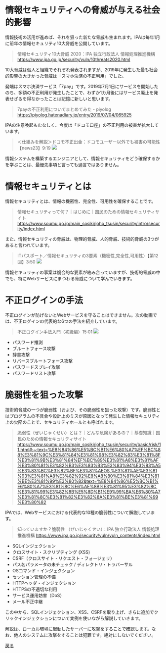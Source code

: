 # 情報セキュリティへの脅威が与える社会的影響

情報技術の活用が進めば、それを狙った新たな脅威も生まれます。IPAは毎年1月に前年の情報セキュリティ10大脅威を公開しています。

> 情報セキュリティ10大脅威 2020：IPA 独立行政法人 情報処理推進機構
> https://www.ipa.go.jp/security/vuln/10threats2020.html

10大脅威は個人と組織でそれぞれ発表されますが、2019年に発生した最も社会的影響の大きかった脅威は「スマホ決済の不正利用」でした。

発端はスマホ決済サービス「7pay」です。2019年7月1日にサービスを開始したのち、多額の不正利用が発生したことで、わずか1カ月後にはサービス廃止を発表せざるを得なかったことは記憶に新しいと思います。

> 7payの不正利用についてまとめてみた - piyolog
> https://piyolog.hatenadiary.jp/entry/2019/07/04/065925

IPAの注意喚起もむなしく、今度は「ドコモ口座」の不正利用の被害が拡大しています。

> ＜仕組みを解説＞ドコモ不正出金：ドコモユーザー以外でも被害の可能性【news23】9:19
> [![](http://img.youtube.com/vi/bnBLXW21G7Y/0.jpg)](http://www.youtube.com/watch?v=bnBLXW21G7Y "")

情報システムを構築するエンジニアとして、情報セキュリティをどう確保するかを学ぶことは、最優先事項と言っても過言ではありません。

# 情報セキュリティとは

情報セキュリティとは、情報の機密性、完全性、可用性を確保することです。

> 情報セキュリティって何？｜はじめに｜国民のための情報セキュリティサイト
> https://www.soumu.go.jp/main_sosiki/joho_tsusin/security/intro/security/index.html

また、情報セキュリティの脅威は、物理的脅威、人的脅威、技術的脅威の3つがあると言われています。

> ITパスポート／情報セキュリティの3要素（機密性,完全性,可用性）【第12回】3:50
> [![](http://img.youtube.com/vi/Z_qjNgkUeFw/0.jpg)](http://www.youtube.com/watch?v=Z_qjNgkUeFw "")

情報セキュリティの事案は複合的な要素が絡み合っていますが、技術的脅威の中でも、特にWebサービスにまつわる脅威について学んでいきます。

# 不正ログインの手法

不正ログインが防げないとWebサービスを守ることはできません。次の動画では、不正ログインの代表的な6つの手法を紹介しています。

> 不正ログイン手法入門（初級編）15:01
> [![](http://img.youtube.com/vi/AwBAwHy5Qps/0.jpg)](http://www.youtube.com/watch?v=AwBAwHy5Qps "")

- パスワード推測
- ブルートフォース攻撃
- 辞書攻撃
- リバースブルートフォース攻撃
- パスワードスプレイ攻撃
- パスワードリスト攻撃

# 脆弱性を狙った攻撃

技術的脅威の一つが脆弱性（および、その脆弱性を狙った攻撃）です。脆弱性とはプログラムの不具合や設計上のミスが原因となって発生した情報セキュリティ上の欠陥のことで、セキュリティホールとも呼ばれます。

> 脆弱性（ぜいじゃくせい）とは？｜どんな危険があるの？｜基礎知識｜国民のための情報セキュリティサイト
> https://www.soumu.go.jp/main_sosiki/joho_tsusin/security/basic/risk/11.html#:~:text=%E8%84%86%E5%BC%B1%E6%80%A7%EF%BC%88%E3%81%9C%E3%81%84%E3%81%98%E3%82%83%E3%81%8F%E3%81%9B%E3%81%84%EF%BC%89%E3%81%A8%E3%81%AF%E3%80%81%E3%82%B3%E3%83%B3%E3%83%94%E3%83%A5%E3%83%BC%E3%82%BF%E3%81%AEOS,%E3%81%AE%E3%81%93%E3%81%A8%E3%82%92%E8%A8%80%E3%81%84%E3%81%BE%E3%81%99%E3%80%82&text=%E8%84%86%E5%BC%B1%E6%80%A7%E3%81%8C%E6%AE%8B%E3%81%95%E3%82%8C,%E3%81%99%E3%82%8B%E5%8D%B1%E9%99%BA%E6%80%A7%E3%81%8C%E3%81%82%E3%82%8A%E3%81%BE%E3%81%99%E3%80%82

IPAでは、Webサービスにおける代表的な10種の脆弱性について解説しています。

> 知っていますか？脆弱性 （ぜいじゃくせい）：IPA 独立行政法人 情報処理推進機構
> https://www.ipa.go.jp/security/vuln/vuln_contents/index.html

- SQLインジェクション
- クロスサイト・スクリプティング (XSS)
- CSRF（クロスサイト・リクエスト・フォージェリ）
- パス名パラメータの未チェック / ディレクトリ・トラバーサル
- OSコマンド・インジェクション
- セッション管理の不備
- HTTPヘッダ・インジェクション
- HTTPSの不適切な利用
- サービス運用妨害（DoS）
- メール不正中継

この中から、SQLインジェクション、XSS、CSRFを取り上げ、さらに追加でクリックインジェクションについて実例を使いながら解説していきます。

解説は、ローカル環境に起動したサーバーに攻撃をすることで確認します。なお、他人のシステムに攻撃をすることは犯罪です。絶対にしないでください。

[戻る](/README.md)